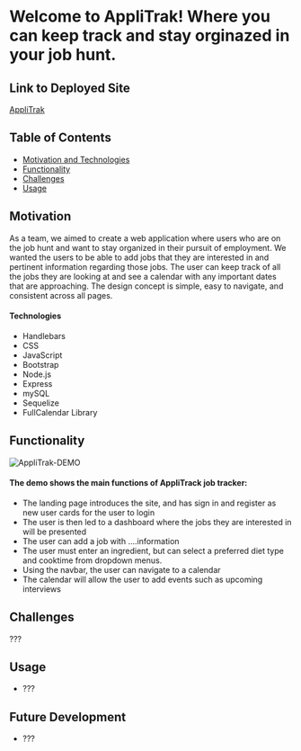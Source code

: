 # Welcome to AppliTrak! Where you can keep track and stay orginazed in your job hunt.

## Link to Deployed Site

[AppliTrak](link.com)

## Table of Contents
  * [Motivation and Technologies](#motivation)
  * [Functionality](#functionality)
  * [Challenges](#challenges)
  * [Usage](#usage)

## Motivation

As a team, we aimed to create a web application where users who are on the job hunt and want to stay organized in their pursuit of employment. We wanted the users to be able to add jobs that they are interested in and pertinent information regarding those jobs. The user can keep track of all the jobs they are looking at and see a calendar with any important dates that are approaching. The design concept is simple, easy to navigate, and consistent across all pages.

#### Technologies
* Handlebars
* CSS 
* JavaScript
* Bootstrap
* Node.js
* Express
* mySQL
* Sequelize
* FullCalendar Library

## Functionality

![AppliTrak-DEMO](gif)
#### The demo shows the main functions of AppliTrack job tracker:
* The landing page introduces the site, and has sign in and register as new user cards for the user to login
* The user is then led to a dashboard where the jobs they are interested in will be presented 
* The user can add a job with ....information  
* The user must enter an ingredient, but can select a preferred diet type and cooktime from dropdown menus.
* Using the navbar, the user can navigate to a calendar
* The calendar will allow the user to add events such as upcoming interviews 

## Challenges
???

## Usage
* ??? 

## Future Development
* ???
